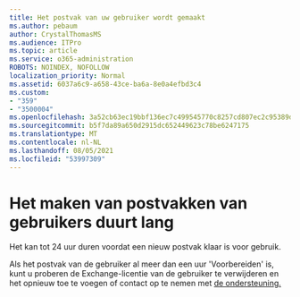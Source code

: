```yaml
---
title: Het postvak van uw gebruiker wordt gemaakt
ms.author: pebaum
author: CrystalThomasMS
ms.audience: ITPro
ms.topic: article
ms.service: o365-administration
ROBOTS: NOINDEX, NOFOLLOW
localization_priority: Normal
ms.assetid: 6037a6c9-a658-43ce-ba6a-8e0a4efbd3c4
ms.custom:
- "359"
- "3500004"
ms.openlocfilehash: 3a52cb63ec19bbf136ec7c499545770c8257cd807ec2c95389d19df455232c4a
ms.sourcegitcommit: b5f7da89a650d2915dc652449623c78be6247175
ms.translationtype: MT
ms.contentlocale: nl-NL
ms.lasthandoff: 08/05/2021
ms.locfileid: "53997309"
---
```

# <a name="user-mailbox-creation-is-taking-a-long-time"></a>Het maken van postvakken van gebruikers duurt lang

Het kan tot 24 uur duren voordat een nieuw postvak klaar is voor gebruik.
  
Als het postvak van de gebruiker al meer dan een uur 'Voorbereiden' is, kunt u proberen de Exchange-licentie van de gebruiker te verwijderen en het opnieuw toe te voegen of contact op te nemen met [de ondersteuning.](https://go.microsoft.com/fwlink/p/?linkid=518322)
